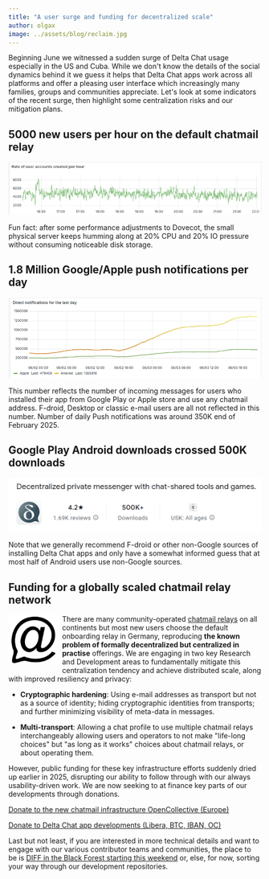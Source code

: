 ```yaml
---
title: "A user surge and funding for decentralized scale" 
author: olgax
image: ../assets/blog/reclaim.jpg
---
```


Beginning June we witnessed a sudden surge of Delta Chat usage especially in the US and Cuba. 
While we don't know the details of the social dynamics behind it
we guess it helps that 
Delta Chat apps work across all platforms and offer a pleasing user interface 
which increasingly many families, groups and communities appreciate. 
Let's look at some indicators of the recent surge, 
then highlight some centralization risks and our mitigation plans. 

## 5000 new users per hour on the default chatmail relay 

<img alt="Graph about creation of user accounts on default onboarding server last 6 hours" src="../assets/blog/surge-5000-users-per-hour.png" style="max-width: 100%" />

Fun fact: after some performance adjustments to Dovecot, 
the small physical server keeps humming along 
at 20% CPU and 20% IO pressure without consuming noticeable disk storage. 

## 1.8 Million Google/Apple push notifications per day 

<img alt="Graph about push notifications of the last day" src="../assets/blog/2025-06-direct-notifications-per-day.png" style="max-width: 100%" />

This number reflects the number of incoming messages for users 
who installed their app from Google Play or Apple store and use any chatmail address. 
F-droid, Desktop or classic e-mail users are all not reflected in this number.
Number of daily Push notifications was around 350K end of February 2025. 

## Google Play Android downloads crossed 500K downloads 

<img alt="Google Play store showing 500K+ downloads" src="../assets/blog/2025-06-google-play.png" style="max-width: 100%" />

Note that we generally recommend F-droid or other non-Google sources of installing Delta Chat apps
and only have a somewhat informed guess that at most half of Android users use non-Google sources. 

## Funding for a globally scaled chatmail relay network 

<img src="../assets/logos/chatmail.png" style="width:100px; float:left; clear:both; margin-right:.5em; margin-bottom:.2em;" />

There are many community-operated [chatmail relays](https://chatmail.at/relays) on all continents 
but most new users choose the default onboarding relay in Germany,
reproducing **the known problem of formally decentralized but centralized in practise** offerings. 
We are engaging in two key Research and Development areas 
to fundamentally mitigate this centralization tendency 
and achieve distributed scale, along with improved resiliency and privacy:

- **Cryptographic hardening**: Using e-mail addresses as transport but not as a
  source of identity; hiding cryptographic identities from transports; 
  and further minimizing visibility of meta-data in messages. 

- **Multi-transport**: Allowing a chat profile to use multiple chatmail relays 
  interchangeably allowing users and operators to not make "life-long choices" but
  "as long as it works" choices about chatmail relays, or about operating them. 

However, public funding for these key infrastructure efforts suddenly dried up earlier in 2025,
disrupting our ability to follow through with our always usability-driven work. 
We are now seeking to at finance key parts of our developments through donations. 

<p><a href="https://opencollective.com/chatmail" class="cta-button">Donate to the new chatmail infrastructure OpenCollective (Europe)</a></p>

<p><a href="../../en/donate" class="cta-button">Donate to Delta Chat app developments (Libera, BTC, IBAN, OC)</a></p>

Last but not least, if you are interested in more technical details 
and want to engage with our various contributor teams and communities,
the place to be is [DIFF in the Black Forest starting this weekend](https://delta.chat/en/2025-05-12-diff-invitation) 
or, else, for now, sorting your way through our development repositories. 
 

